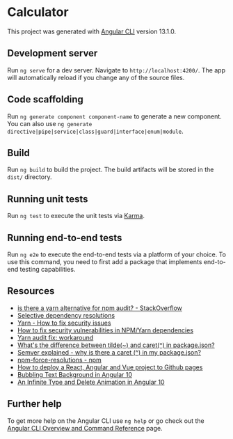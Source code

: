 # Calculator

This project was generated with [Angular CLI](https://github.com/angular/angular-cli) version 13.1.0.

## Development server

Run `ng serve` for a dev server. Navigate to `http://localhost:4200/`. The app will automatically reload if you change any of the source files.

## Code scaffolding

Run `ng generate component component-name` to generate a new component. You can also use `ng generate directive|pipe|service|class|guard|interface|enum|module`.

## Build

Run `ng build` to build the project. The build artifacts will be stored in the `dist/` directory.

## Running unit tests

Run `ng test` to execute the unit tests via [Karma](https://karma-runner.github.io).

## Running end-to-end tests

Run `ng e2e` to execute the end-to-end tests via a platform of your choice. To use this command, you need to first add a package that implements end-to-end testing capabilities.

## Resources

- [is there a yarn alternative for npm audit? - StackOverflow](https://stackoverflow.com/a/72054083/10907720)
- [Selective dependency resolutions](https://classic.yarnpkg.com/en/docs/selective-version-resolutions)
- [Yarn - How to fix security issues](https://javascriptbit.com/yarn-audit-fix-security-issues/)
- [How to fix security vulnerabilities in NPM/Yarn dependencies](https://alfilatov.com/posts/how-to-fix-security-vulnerabilities-in-npm-yarn-dependencies/)
- [Yarn audit fix: workaround](https://dev.to/antongolub/yarn-audit-fix-workaround-i2a)
- [What's the difference between tilde(~) and caret(^) in package.json?](https://stackoverflow.com/a/22345808/10907720)
- [Semver explained - why is there a caret (^) in my package.json?](https://bytearcher.com/articles/semver-explained-why-theres-a-caret-in-my-package-json/)
- [npm-force-resolutions - npm](https://www.npmjs.com/package/npm-force-resolutions)
- [How to deploy a React, Angular and Vue project to Github pages](https://deepinder.me/how-to-deploy-a-react-angular-vue-project-to-github-pages)
- [Bubbling Text Background in Angular 10](https://codeburst.io/bubbling-text-background-in-angular-10-966702040770)
- [An Infinite Type and Delete Animation in Angular 10](https://medium.com/swlh/an-infinite-type-and-delete-animation-in-angular-10-fc38d87d08ec)

## Further help

To get more help on the Angular CLI use `ng help` or go check out the [Angular CLI Overview and Command Reference](https://angular.io/cli) page.

